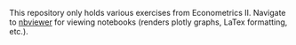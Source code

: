 This repository only holds various exercises from Econometrics II. Navigate to [nbviewer](https://nbviewer.jupyter.org/github/AJKappes/512_MetricsII/tree/master/) for viewing notebooks (renders plotly graphs, LaTex formatting, etc.).
